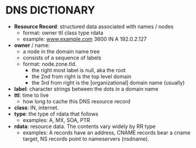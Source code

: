 # DNS DICTIONARY

- **Resource Record**: structured data associated with names / nodes
    - format: owner ttl class type rdata
    - example: www.example.com 3600 IN A 192.0.2.127
- **owner** / name:
    - a node in the domain name tree
    - consists of a sequence of labels
    - format: node.zone.tld.
        - the right most label is null, aka the root
        - the 2nd from right is the top level domain
        - the 3rd from right is the [organizational] domain name (usually)
- **label**: character strings between the dots in a domain name
- **ttl**: time to live
    - how long to cache this DNS resource record
- **class**: IN, internet.
- **type**: the type of rdata that follows
    - examples: A, MX, SOA, PTR
- **rdata**: resource data. The contents vary widely by RR type
    - examples: A records have an address, CNAME records bear a cname target, NS records point to nameservers (nsdname).
